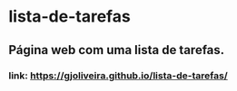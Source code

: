 # lista-de-tarefas
## Página web com uma lista de tarefas.
### link: https://gjoliveira.github.io/lista-de-tarefas/
